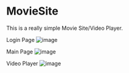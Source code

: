# MovieSite

This is a really simple Movie Site/Video Player.

Login Page
![image](https://github.com/Lilaaloo80/MovieSite/assets/124090538/7ada0877-bdab-4bd3-8842-d69b156b8773)

Main Page
![image](https://github.com/Lilaaloo80/MovieSite/assets/124090538/0c48528a-fce3-468e-9580-029066095d7f)

Video Player
![image](https://github.com/Lilaaloo80/MovieSite/assets/124090538/a2456be0-0c4b-4438-8d53-a2fe6a4b6d52)
